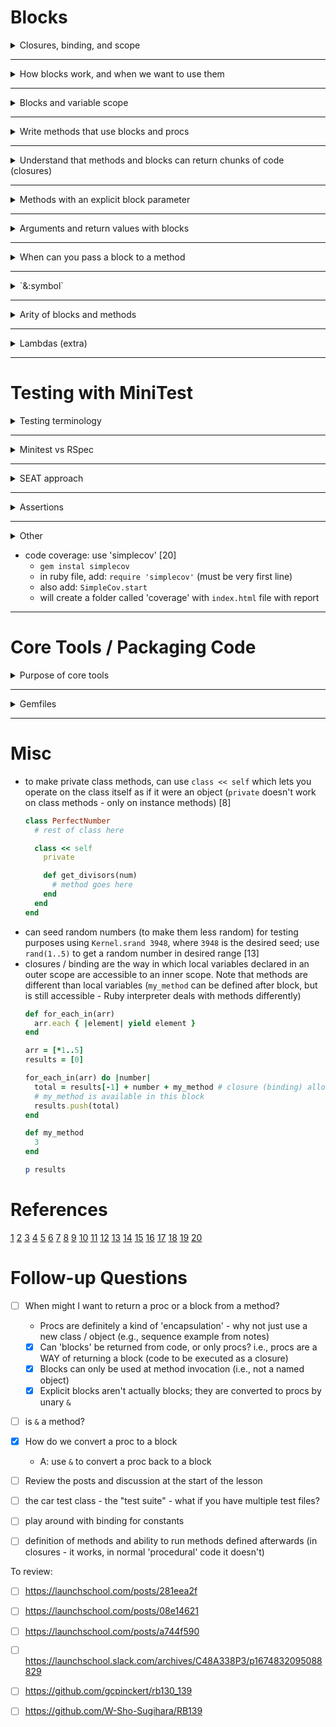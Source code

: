 # Blocks

<details>
<summary>Closures, binding, and scope</summary>

### Closures
- A closure is a general programming concept involving saving a "chunk of code" to be executed later [1]
  - can be thought of as a method you can pass around and execute, but that is not defined with an explicit name
- In Ruby, 3 main ways to work with closures: [1]
  1. instantiating an object from the `Proc` class
  2. using lambdas
  3. using blocks

- "a closure retains knowledge of the lexical environment at the time it was defined" [from Joseph]

### Binding
- Binding refers to the references a closure (chunk of code) makes to its surrounding artifacts [1]
- Binding is the awareness a `Proc` has of the surrounding environment / context [6]
  - this includes:  local variables, method references, constants, anything else required to execute correctly [6]
  - e.g., example below will keep track of local variable `name` since it was assigned before the `Proc` was created [6]
  ```ruby
  def call_me(some_code)
    some_code.call
  end

  name = "Robert"
  chunk_of_code = Proc.new {puts "hi #{name}"}
  name = "Griffin III"        # re-assign name after Proc initialization

  call_me(chunk_of_code)
  ```
  - if `name` initialization and assignment is removed, then code will return a NameError - the `Proc` has no knowledge of the `name` local variable used in the block [6]


### Scope ==???==

</details>

---

<details>
<summary>How blocks work, and when we want to use them</summary>

### Blocks
- Blocks are identified by `do`... `end` or `{`...`}` [2]
- Blocks are often passed in as arguments to a method call (e.g., `Array#each`) [2]
- blocks are used to add flexibility to what a method does when invoked [3]

### When to use blocks
- to defer some implementation code to method invocation decision [3]
  - i.e., let the method user decide what to do (vs the method implementer)(e.g., `Array#select` is flexible - user can decide what to select) [3]
- methods with 'before' and 'after' actions ("sandwich code") [3]
  - e.g., a 'timing' method that measures how long tasks take - can implement a start time log and compare to finish time;  code to time is passed in as a block [3]
  - e.g., file operations:  file open, block execution, then file close [3]
- may want to write custom collection classes (e.g., TodoList is a collection of 'Todo's - uses an array, but is not itself an array) [4] and then create iterators for them to maintain encapsulation (not expose internal structure of TodoList) [5]

</details>

---

<details>
<summary>Blocks and variable scope</summary>

- `|var|` within the block is a *block local variable* - a special type of local variable whose scope is constrained to the block [3]
- if a block local variable has the same name as a local variable in the outside scope, **variable shadowing** will occur and prevent access to the outer-scoped local variable [3]
- blocks can access local variables in an outer scope (and modify them) [3]
  - e.g.,:
  ```ruby
  def for_each_in(arr)
    arr.each { |element| yield element }
  end

  arr = [1, 2, 3, 4, 5]
  results = [0]

  for_each_in(arr) do |number|
    total = results[-1] + number
    results.push(total)
  end

  p results # => [0, 1, 3, 6, 10, 15]
  ```
- blocks create new scope for local variables (inner and outer): only outer local variables are accessible to inner blocks (also applies to nested blocks) [6]
-  
</details>

---

<details>
<summary>Write methods that use blocks and procs</summary>

- using `yield` with no conditional (`Kernel#block_given?`) will *require* a block (i.e., if no block is passed in, a "LocalJumpError" will be raised) [3]
- use `yield` to execute code within a block argument [3]
  - the method implementation "yields to the block" and then continues [3]
  - execution "jumps to line ...", where something happens [3]
- blocks pass in additional code for method invocation (i.e., code additional to method implementation) [3]

- e.g., implement the following methods:  'times', 'each', 'select', 'reduce', 
</details>

---

<details>
<summary>Understand that methods and blocks can return chunks of code (closures)</summary>

- returning a `Proc` will return an executable chunk of code (e.g., that retains it's own private copy of associated local variables) [3]
  ```ruby
  def sequence
    counter = 0
    Proc.new { counter += 1 }
  end

  s1 = sequence
  p s1.call           # 1
  p s1.call           # 2
  p s1.call           # 3
  puts

  s2 = sequence
  p s2.call           # 1
  p s1.call           # 4 (note: this is s1)
  p s2.call           # 2
  ```
</details>

---

<details>
<summary>Methods with an explicit block parameter</summary>

- an explicit block is a block that is treated as a named object - can be reassigned, pased to other methods, invoked many times [3]
- an explicit block (to a method) is defined by using `&` before parameter name (`&` converts the block, passed in as an argument, to a `Proc`) [3]
  - e.g., below defines a method `test` which has an explicit block `block` [3]
  ```ruby
  def test(&block)
    puts "What's &block? #{block}"
  end
  ```
- explicit block is executed using `#call` [3]

- personal code example:  explicit blocks still work with `Kernel#block_given?`
  ```ruby
  def call_me(name, age, &some_code)
    some_code.call(name) if block_given?
    puts "age: #{age}"
  end

  name = "Robert"
  # chunk_of_code = Proc.new {puts "hi #{name}"}
  name = "Griffin III"        # re-assign name after Proc initialization

  # call_me(chunk_of_code)
  # chunk_of_code.call

  # call_me(name, 34) { |name| puts "hi #{name}" }
  call_me(name, 34)
  ```

- explicit blocks are named, but are **not** required parameters (i.e., not passing in a block will not raise an ArgumentError) [from experiments]

</details>

---

<details>
<summary>Arguments and return values with blocks</summary>

 - Depending on how methods are implemented, the block may or may not affect the return value of the method (e.g., `Array#each` vs `Array#map`) [2]
- blocks are like methods, the return value is determined based on the last expression in the block [3]

</details>

---

<details>
<summary>When can you pass a block to a method</summary>

- in Ruby, every method can take an optional block as an argument [3]


</details>

---

<details>
<summary>`&:symbol`</summary>

- e.g. `[1, 2, 3, 4, 5].map(&:to_s) # => ["1", "2", "3", "4", "5"]` [7]
- `&` must be followed by a symbol that corresponds to a method name that can be invoked on each element *and* that doesn't take arguments [7]
- this is **not** an explicit block - different use of only `&` [7]
  - e.g., 
  ```ruby
  def my_method(name, &proc)
    proc.call(name)
  end

  a_proc = Proc.new { |name| "My name is #{name}" }
  p my_method('Joe', &a_proc)
  ```
  OR
  ```ruby
  def my_method(name)
    yield(name)
  end

  a_block = { |name| "My name is #{name}" }
  p my_method('Joe', &a_block)
  ```
- this `&` indicates that Ruby will try and convert an object to a block [7]
  - automatically will first call `Symbol#to_proc` if the symbol is not already a 'Proc';  then Ruby automatically converts the `Proc` to a block [7]

- ```ruby
  def my_method
    yield(2)
  end

  # turns the symbol into a Proc, then & turns the Proc into a block
  my_method(&:to_s)               # => "2"

  # above is equivalent to:
  a_proc = :to_s.to_proc          # explicitly call to_proc on the symbol
  my_method(&a_proc)              # convert Proc into block, then pass block in. Returns "2"
  ```

- ```ruby
  def any?(arr)
    arr.each do |ele|
      return true if yield(ele)
    end
    false
  end

  def none?(arr, &chunk)
    !any?(arr, &chunk) # use `&` to convert proc back to block and pass into #any?
  end

  p any?([1, 3, 5]) { |ele| ele.odd? }
  p none?([2, 2, 4]) { |ele| ele.odd? }
  ```

</details>

---

<details>
<summary>Arity of blocks and methods</summary>

- arity is the number of arguments you must pass to a block, `proc`, or `lambda` [3]
- In Ruby, blocks and `procs` have **lenient arity** (can pass any number of arguments) [3]
- In Ruby, methods and `lambda`s have **strict arity** (must pass the exact number of arguments required) [3]

</details>

---

<details>
<summary>Lambdas (extra)</summary>

- lambdas are a type of proc with strict arity (i.e,. # of arguments required is stricly enforced ) [12]
- **cannot** call `Lambda.new` to create a new lambda, can only use:
  - `my_lambda = lambda { |var| puts var }` OR 
  - `my_lambda = -> (thing) { puts thing }`

</details>

---

# Testing with MiniTest

<details>
<summary>Testing terminology</summary>

- regression: 'breaking' something when we make changes in our code [14]
- as beginners:  write tests so that we don't need to manually verify our code still works when we make changes (call it "unit testing" for this lesson)  [14]

- Test Suite:  *all* of the tests for a project (entire set of tests that accompanies the program / application) [15]
  - can span an entire class, a subset of a class, a combo of classes, or the complete application.  May be in 1 or multiple files [17]
  - typically filenames contain "_test" at the end (e.g., `to_do_test.rb`) but no universal convention [17]
  - typically test files are stored in a `/test` directory;  actual code is stored in a `/lib` directory [17]
- Test: a situation or context in which a test is run (e.g., get an error for entering the wrong password).  A test can contain multiple assertions. [15]
  - also called "Test Case": combines any required actions (e.g., reation of a to-do object, method calls, etc) and the actual assertion.  Some devs like having only 1 test step per test case [17]
  - Minitest requires all test methods to begin with `test_` [17]
- Assertion:  the actual verification step to confirm the expected value returned by program is actually returned.  A test will contain 1 or more assertions. [15]
  - Also called 'test step' - most basic level of testing [17]

- Seed: in Minitest - used to generate the "random" order in which tests are run.  Can be used to replicate the order in which tests are run if there are tricky bugs for specific situations. [15]
  - use command `--seed ####` (e.g., `ruby test/tests.rb --seed 51859`) [17]
- Failure (of a test):  when an expected assertion does not pass (i.e., expected value is not match the actual value) [15]
- Test Sequence: the order in which multiple tests are run (typically in a random order) [17]

- Test Driven Development (TDD) : ideally tests are written before writing any code [17]
  - "Red-Green-Refactor" [17]:
  - 1. create a test that fails
  - 2. write just enough code to implement change or new feature
  - 3. refactor and improve things, repeat tests


</details>

---

<details>
<summary>Minitest vs RSpec</summary>

- Minitest is Ruby's default testing library, part of Ruby's standard library (a bundled gem - shipped with default Ruby installation, but maintained outside of Ruby core team) [15]
- Minitest can do everything RSpec can, syntax is different (can use a DSL or plain Ruby - a matter of 'style') [15]
  - alternate syntax is called "expectation" or "spec-style" syntax [15]
  ```ruby
  describe 'Car#wheels' do
    it 'has 4 wheels' do
      car = Car.new
      _(car.wheels).must_equal 4           # this is the expectation
    end
  end
  ```
- RSpec uses "Domain Specific Language" (DSL) - reads like English [15]
- 

</details>

---

<details>
<summary>SEAT approach</summary>

- S : Setup necessary objects [18]
- E : Execute code against testing objects [18]
- A : Assert code did the right thing [18]
- T : Teardown lingering artifacts [18]

- for Setup / Teardown:  Setup / Teardown is run for each test case [17]
  ```ruby
  class DatabaseTest < Minitest::Test
    def setup  # setup items here
    end

    def test_something # actual test case here
    end

    def teardown # clean-up items here
    end
  end
  ```
</details>

---

<details>
<summary>Assertions</summary>

- `assert_equal(exp, act)` fails unless `exp == act` (i.e., passes if...) [15][16]
  - may need to override `==` for custom class to be able to use `assert_equal` (otherwise, will default to looking at whether or not the object is exactly the same) [19]
- `assert(test)` fails unless `test` is truthy [16]
- `assert_nil(obj)` fails unless `obj` is `nil` [16]
- `assert_raises(*exp) { ... }` fails unless block raises one of `*exp` [16]
- `assert_instance_of(class, obj)` fails unless `obj` is an instance of `cls` [16]
- `assert_includes(collection, obj)` fails unless `obj` is a part of `collection` [16]

- `assert_in_delta(exp, actual, delta)` [17]
- `assert_same(exp, obj)` fails unless `exp.equal?(obj)` (are the exact same object) (be wary of potentially overwritten `BasicObject#equal?` methods) [17]
- `assert_empty(collection)` fails unless `collection` is empty [17]
- generally there is a `refute` assertion for each `assert` : will be the opposite of the `assert` (e.g., passes if 'falsy' or if not equal to, etc.) [16]
- `assert_match(/regex/, msg)` fails if regex does not match in `msg` [17]
- `assert_silent {block}` fails if output goes to `stdout` or `stderr` [17]
- `assert_output(stdout, stderr) { block }` fails if when block runs, standard output doesn't match `str` or standard error doesn't match `err` [17]
- `assert_kind_of(class, obj)` fails if `obj` is not class or subclass of `class` [17]
- `assert_respond_to(object, method)` fails if `object` cannot call `method` (e.g., `assert_respond_to(object, :empty?)` [17]




</details>

---

<details>
<summary>Other</summary>

- Automating user input for testing [9]
  - in method definition:  e.g. `def prompt_for_payment(input: $stdin)`
  - in method (getting actual user input):  e.g., `answer = input.gets.chomp.to_f`
  - for testing:  e.g.,
    ```ruby
    input = StringIO.new("30.4\n")
    prompt_for_payment(input: input)
    ```

- Consuming output to terminal (as part of testing - if NOT using `assert_output`) [10]
  - in method definition:  e.g., `def prompt_for_payment(output: $stdout)`
  - in method (modifying `puts`):  e.g., `output.puts "You owe ${item_cost}."`
  - for testing:  e.g.,
    ```ruby
    output_var = StringIO.new
    prompt_for_payment(output: output_var)
    ```

- multi-line strings (e.g., for defining output for testing using `assert_output`) [11]
  - can use interpolation the same way as regular strings (i.e., `"add #{var_name} here"`)
  ```ruby
  output = <<-OUTPUT.chomp.gsub /^\s+/, ""  # this removes the leading spaces for each line
  Desired output here
  formatted correctly
  OUTPUT
  ```
  OR
  ```ruby
  output = <<~OUTPUT.chomp # `~` removes leading spaces; `chomp` removes the trailing newline
  Multiline output here
  OUTPUT
  ```

- for colour in minitest output [15]:
  ```ruby
  # before using
  gem install minitest-reporters

  # to use:
  require 'minitest/autorun'
  require 'minitest/reporters'
  Minitest::Reporters.use!

  # ...
  ```


- don't create tests that must be run in a specific order - this is bad practice [17]
</details>

- code coverage:  use 'simplecov' [20]
  - `gem instal simplecov`
  - in ruby file, add:  `require 'simplecov'` (must be very first line)
  - also add: `SimpleCov.start`
  - will create a folder called 'coverage' with `index.html` file with report
---

# Core Tools / Packaging Code

<details>
<summary>Purpose of core tools</summary>
</details>

---

<details>
<summary>Gemfiles</summary>
</details>

---

# Misc
- to make private class methods, can use `class << self` which lets you operate on the class itself as if it were an object (`private` doesn't work on class methods - only on instance methods) [8]
  ```ruby
  class PerfectNumber
    # rest of class here

    class << self
      private

      def get_divisors(num)
        # method goes here
      end
    end
  end
  ```
- can seed random numbers (to make them less random) for testing purposes using `Kernel.srand 3948`, where `3948` is the desired seed;  use `rand(1..5)` to get a random number in desired range [13]
- closures / binding are the way in which local variables declared in an outer scope are accessible to an inner scope.  Note that methods are different than local variables (`my_method` can be defined after block, but is still accessible - Ruby interpreter deals with methods differently)
  ```ruby
  def for_each_in(arr)
    arr.each { |element| yield element }
  end

  arr = [*1..5]
  results = [0]

  for_each_in(arr) do |number|
    total = results[-1] + number + my_method # closure (binding) allows this block to access `results`
    # my_method is available in this block
    results.push(total)
  end

  def my_method
    3
  end

  p results
  ```

# References
[1](https://launchschool.com/lessons/c0400a9c/assignments/0a7a9177)
[2](https://launchschool.com/lessons/c0400a9c/assignments/ff802368)
[3](https://launchschool.com/lessons/c0400a9c/assignments/5a060a20)
[4](https://launchschool.com/lessons/c0400a9c/assignments/b2926256)
[5](https://launchschool.com/lessons/c0400a9c/assignments/490f885c)
[6](https://launchschool.com/lessons/c0400a9c/assignments/fd86ea2e)
[7](https://launchschool.com/lessons/c0400a9c/assignments/26d715d8)
[8](https://launchschool.com/exercises/48ffdb7b)
[9](https://launchschool.com/exercises/64799839)
[10](https://launchschool.com/exercises/e2b66911)
[11](https://launchschool.com/lessons/dd2ae827/assignments/cf0f8d58)
[12](https://launchschool.com/exercises/753d0323)
[13](https://launchschool.com/exercises/9302dd42)
[14](https://launchschool.com/lessons/dd2ae827/assignments/554f5ac5)
[15](https://launchschool.com/lessons/dd2ae827/assignments/3a8a5aa5)
[16](https://launchschool.com/lessons/dd2ae827/assignments/fe2ff54a)
[17](https://launchschool.medium.com/assert-yourself-a-detailed-minitest-tutorial-f186acf50960)
[18](https://launchschool.com/lessons/dd2ae827/assignments/5c80633e)
[19](https://launchschool.com/lessons/dd2ae827/assignments/bcce2222)
[20](https://launchschool.com/lessons/dd2ae827/assignments/9f7c1f7c)



# Follow-up Questions

- [ ] When might I want to return a proc or a block from a method?
  - Procs are definitely a kind of 'encapsulation' - why not just use a new class / object (e.g., sequence example from notes)
  - [x] Can 'blocks' be returned from code, or only procs?  i.e., procs are a WAY of returning a block (code to be executed as a closure)
  - [x] Blocks can only be used at method invocation (i.e., not a named object)
  - [x] Explicit blocks aren't actually blocks; they are converted to procs by unary `&`
- [ ] is `&` a method?
- [X] How do we convert a proc to a block
    - A: use `&` to convert a proc back to a block
- [ ] Review the posts and discussion at the start of the lesson
- [ ] the car test class - the "test suite" - what if you have multiple test files?
- [ ] play around with binding for constants
- [ ] definition of methods and ability to run methods defined afterwards (in closures - it works, in normal 'procedural' code it doesn't)


To review:
- [ ] https://launchschool.com/posts/281eea2f
- [ ] https://launchschool.com/posts/08e14621
- [ ] https://launchschool.com/posts/a744f590
- [ ] https://launchschool.slack.com/archives/C48A338P3/p1674832095088829
- [ ] https://github.com/gcpinckert/rb130_139
- [ ] https://github.com/W-Sho-Sugihara/RB139







